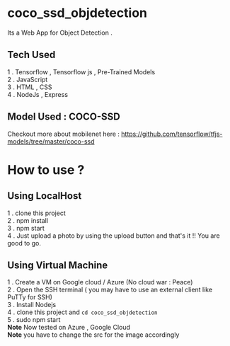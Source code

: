 # coco_ssd_objdetection
Its a Web App for Object Detection . <br>

## Tech Used

1 . Tensorflow , Tensorflow js , Pre-Trained Models<br>
2 . JavaScript<br>
3 . HTML , CSS<br>
4 . NodeJs , Express <br>

## Model Used : COCO-SSD 

Checkout more about mobilenet here : https://github.com/tensorflow/tfjs-models/tree/master/coco-ssd

# How to use ?

## Using LocalHost <br>

1 . clone this project <br>
2 . npm install<br>
3 . npm start<br>
4 . Just upload a photo by using the upload button and that's it !! You are good to go.<br>

## Using Virtual Machine <br>

1 . Create a VM on Google cloud / Azure  (No cloud war : Peace) <br> 
2 . Open the SSH terminal ( you may have to use an external client like PuTTy for SSH)<br>
3 . Install Nodejs <br>
4 . clone this project  and 
``` cd coco_ssd_objdetection ``` <br>
5 . sudo npm start <br>
<b>Note</b> Now tested on Azure , Google Cloud  
<b>Note</b> you have to change the src for the image accordingly 
